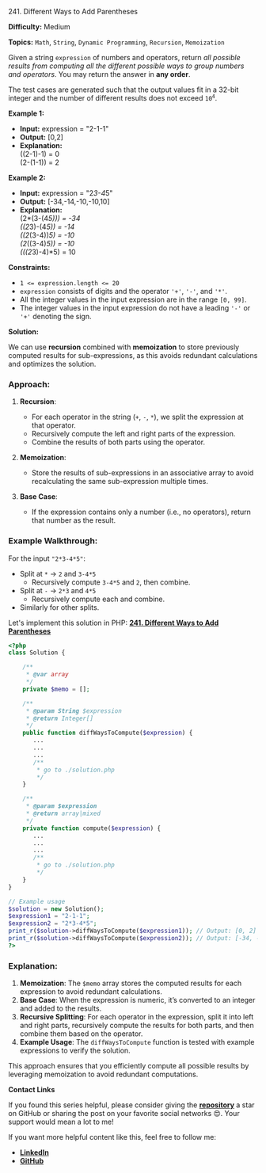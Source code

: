 241\. Different Ways to Add Parentheses

**Difficulty:** Medium

**Topics:** `Math`, `String`, `Dynamic Programming`, `Recursion`, `Memoization`

Given a string `expression` of numbers and operators, return _all possible results from computing all the different possible ways to group numbers and operators_. You may return the answer in **any order**.

The test cases are generated such that the output values fit in a 32-bit integer and the number of different results does not exceed <code>10<sup>4</sup></code>.

**Example 1:**

- **Input:** expression = "2-1-1"
- **Output:** [0,2]
- **Explanation:**\
  ((2-1)-1) = 0\
  (2-(1-1)) = 2

**Example 2:**

- **Input:** expression = "2*3-4*5"
- **Output:** [-34,-14,-10,-10,10]
- **Explanation:**\
  (2*(3-(4*5))) = -34\
  ((2*3)-(4*5)) = -14\
  ((2*(3-4))*5) = -10\
  (2*((3-4)*5)) = -10\
  (((2*3)-4)*5) = 10


**Constraints:**

- <code>1 <= expression.length <= 20</code>
- `expression` consists of digits and the operator `'+'`, `'-'`, and `'*'`.
- All the integer values in the input expression are in the range `[0, 99]`.
- The integer values in the input expression do not have a leading `'-'` or `'+'` denoting the sign.


**Solution:**

We can use **recursion** combined with **memoization** to store previously computed results for sub-expressions, as this avoids redundant calculations and optimizes the solution.

### Approach:
1. **Recursion**:
   - For each operator in the string (`+`, `-`, `*`), we split the expression at that operator.
   - Recursively compute the left and right parts of the expression.
   - Combine the results of both parts using the operator.

2. **Memoization**:
   - Store the results of sub-expressions in an associative array to avoid recalculating the same sub-expression multiple times.

3. **Base Case**:
   - If the expression contains only a number (i.e., no operators), return that number as the result.

### Example Walkthrough:
For the input `"2*3-4*5"`:
- Split at `*` -> `2` and `3-4*5`
   - Recursively compute `3-4*5` and `2`, then combine.
- Split at `-` -> `2*3` and `4*5`
   - Recursively compute each and combine.
- Similarly for other splits.

Let's implement this solution in PHP: **[241. Different Ways to Add Parentheses](https://github.com/mah-shamim/leet-code-in-php/tree/main/algorithms/000241-different-ways-to-add-parentheses/solution.php)**

```php
<?php
class Solution {

    /**
     * @var array
     */
    private $memo = [];

    /**
     * @param String $expression
     * @return Integer[]
     */
    public function diffWaysToCompute($expression) {
       ...
       ...
       ...
       /**
        * go to ./solution.php
        */
    }

    /**
     * @param $expression
     * @return array|mixed
     */
    private function compute($expression) {
       ...
       ...
       ...
       /**
        * go to ./solution.php
        */
    }
}

// Example usage
$solution = new Solution();
$expression1 = "2-1-1";
$expression2 = "2*3-4*5";
print_r($solution->diffWaysToCompute($expression1)); // Output: [0, 2]
print_r($solution->diffWaysToCompute($expression2)); // Output: [-34, -14, -10, -10, 10]
?>
```

### Explanation:

1. **Memoization**: The `$memo` array stores the computed results for each expression to avoid redundant calculations.
2. **Base Case**: When the expression is numeric, it’s converted to an integer and added to the results.
3. **Recursive Splitting**: For each operator in the expression, split it into left and right parts, recursively compute the results for both parts, and then combine them based on the operator.
4. **Example Usage**: The `diffWaysToCompute` function is tested with example expressions to verify the solution.

This approach ensures that you efficiently compute all possible results by leveraging memoization to avoid redundant computations.

**Contact Links**

If you found this series helpful, please consider giving the **[repository](https://github.com/mah-shamim/leet-code-in-php)** a star on GitHub or sharing the post on your favorite social networks 😍. Your support would mean a lot to me!

If you want more helpful content like this, feel free to follow me:

- **[LinkedIn](https://www.linkedin.com/in/arifulhaque/)**
- **[GitHub](https://github.com/mah-shamim)**
